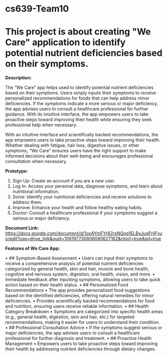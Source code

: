 # cs639-Team10

# This project is about creating "We Care" application to identify potential nutrient deficiencies based on their symptoms.

**Description:**

The “We Care” app helps used to identify potential nutrient deficiencies based on their symptoms. Users simply inputs their symptoms to receive personalized recommendations for foods that can help address minor deficiencies. If the symptoms indicate a more serious or major deficiency, the app advises users to consult a healthcare professional for further guidance. With its intuitive interface, the app empowers users to take proactive steps toward improving their health while ensuring they seek professional help when necessary.

With an intuitive interface and scientifically backed recommendations, the app empowers users to take proactive steps toward improving their health. Whether dealing with fatigue, hair loss, digestive issues, or other symptoms, "We Care" ensures users have the right support to make informed decisions about their well-being and encourages professional consultation when necessary.

**Prototype:**

1.	Sign Up: Create an account if you are a new user.
2.	Log In: Access your personal data, diagnose symptoms, and learn about nutritional information.
3.	Solve: Identify your nutritional deficiencies and receive solutions to address them.
4.	Improve: Enhance your health and follow healthy eating habits.
5.	Doctor: Consult a healthcare professional if your symptoms suggest a serious or major deficiency.

**Document Link:** https://docs.google.com/document/d/1oxAYmFYr82rsNQop1ELBvJuqFrjlFyuo/edit?usp=drive_link&ouid=106197730806080627162&rtpof=true&sd=true

**Features of We Care App:**

•	## Symptom-Based Assessment
	• Users can input their symptoms to receive a comprehensive analysis of potential nutrient deficiencies categorized by general health, skin and hair, muscle and bone health, cognitive and nervous system, digestion, oral health, vision, and more.
    • Immediate feedback after inputting symptoms, allowing users to take quick action based on their health status.
•	## Personalized Food Recommendations
    • The app provides personalized food suggestions based on the identified deficiencies, offering natural remedies for minor deficiencies.
    • Provides scientifically backed recommendations for food and nutrition, ensuring users receive reliable information.
•	## Health Category Breakdown
    • Symptoms are categorized into specific health areas (e.g., general health, digestion, skin and hair, etc.) for targeted recommendations, making it easier for users to understand their condition.
•	## Professional Consultation Advice
    • If the symptoms suggest serious or major deficiencies, the app advises users to consult a healthcare professional for further diagnosis and treatment.
•	## Proactive Health Management
    • Empowers users to take proactive steps toward improving their health by addressing nutrient deficiencies through dietary changes.
